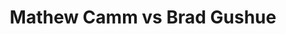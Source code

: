 ---
title: Mathew Camm vs Brad Gushue
player1:
  name: Camm, Mathew
  percent: 80
  wins: 0
  losses: 3
player2:
  name: Gushue, Brad
  percent: 90
  wins: 3
  losses: 0
games:
- player1:
    team: 'ON'
    position: Third
    percent: 80
    win: 0
    loss: 1
  player2:
    team: NL
    position: Fourth
    percent: 74
    win: 1
    loss: 0
  event: Brier
  year: 2015
  draw: Round Robin(10)
  score: ON 6 - NL 8
- player1:
    team: 'ON'
    position: Third
    percent: 80
    win: 0
    loss: 1
  player2:
    team: CA
    position: Fourth
    percent: 98
    win: 1
    loss: 0
  event: Brier
  year: 2018
  draw: Pool(19)
  score: ON 4 - CA 5
- player1:
    team: 'ON'
    position: Third
    percent: 79
    win: 0
    loss: 1
  player2:
    team: CA
    position: Fourth
    percent: 100
    win: 1
    loss: 0
  event: Brier
  year: 2018
  draw: Page 1-2(21)
  score: CA 6 - ON 2
- player1:
    team: Eppi
    position: Third
    percent: 93
    win: 1
    loss: 0
  player2:
    team: Gush
    position: Fourth
    percent: 79
    win: 0
    loss: 1
  event: Trials (Men)
  year: 2017
  draw: Round Robin(2)
  score: Eppi 6 - Gush 4
---